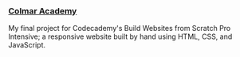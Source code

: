 ### [Colmar Academy](https://vivekrajkumar128.github.io/Colmar-Academy)

My final project for Codecademy's Build Websites from Scratch Pro Intensive; a responsive website built by hand using HTML, CSS, and JavaScript.
